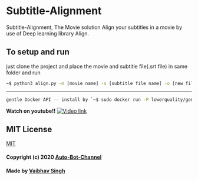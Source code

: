 # Subtitle-Alignment 

Subtitle-Alignment, The Movie solution
Align your subtitles in a movie by use of Deep learning library Align.

## To setup and run
just clone the project and place the movie and subtitle file(.srt file) in same folder and run 

```bash
~$ python3 align.py -m [movie name] -s [subtitle file name] -o [new file name, <name.srt>]

```
---

```bash
gentle Docker API -- install by `~$ sudo docker run -P lowerquality/gentle
```
**Watch on youtube!!**
[![Video link](thumb.jpeg)](https://www.youtube.com/watch?v=KAmYMtVasnI)

## MIT License

[MIT](LICENSE)
#### Copyright (c) 2020 [Auto-Bot-Channel](https://www.youtube.com/channel/UCwNJ7sohzMH4DvXHRE1aANg)
#### Made by [Vaibhav Singh](https://github.com/itsvaibhav01)
